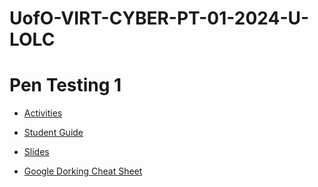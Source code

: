 # UofO-VIRT-CYBER-PT-01-2024-U-LOLC


# Pen Testing 1

- [Activities](https://git.bootcampcontent.com/University-of-Oregon/UofO-VIRT-CYBER-PT-01-2024-U-LOLC/-/tree/main/16-Pentesting-1/1/Activities?ref_type=heads)
- [Student Guide](https://git.bootcampcontent.com/University-of-Oregon/UofO-VIRT-CYBER-PT-01-2024-U-LOLC/-/blob/main/16-Pentesting-1/1/studentguide.md?ref_type=heads)
- [Slides](https://docs.google.com/presentation/d/1BuiM4MgbggD9qWxRj88VRduzj7jhDY_OgjfExQ-bUX8)

- [Google Dorking Cheat Sheet](https://git.bootcampcontent.com/University-of-Oregon/UofO-VIRT-CYBER-PT-01-2024-U-LOLC/-/blob/main/16-Pentesting-1/1/resources/GoogleCheatSheet.pdf?ref_type=heads)
